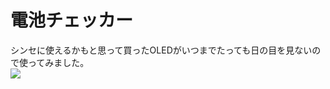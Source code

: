 # 電池チェッカー
シンセに使えるかもと思って買ったOLEDがいつまでたっても日の目を見ないので使ってみました。  
[![](https://img.youtube.com/vi/ZLzqLWSBMcM/0.jpg)](https://www.youtube.com/watch?v=ZLzqLWSBMcM)

